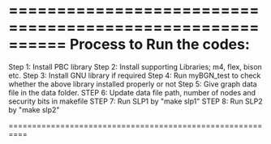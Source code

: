 ==========================================================
Process to Run the codes:
==========================================================
Step 1: Install PBC library
Step 2: Install supporting Libraries; m4, flex, bison etc.
Step 3: Install GNU library if required
Step 4: Run myBGN_test to check whether the above library installed properly or not
Step 5: Give graph data file in the data folder. 
STEP 6: Update data file path, number of nodes and security bits in makefile
STEP 7: Run SLP1 by  "make slp1"
STEP 8: Run SLP2 by  "make slp2"

==========================================================
